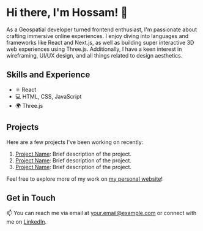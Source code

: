 # Hi there, I'm Hossam! 👋

As a Geospatial developer turned frontend enthusiast, I'm passionate about crafting immersive online experiences. I enjoy diving into languages and frameworks like React and Next.js, as well as building super interactive 3D web experiences using Three.js. Additionally, I have a keen interest in wireframing, UI/UX design, and all things related to design aesthetics.

## Skills and Experience

- ⚛ React
- 💻 HTML, CSS, JavaScript
- 🌍 Three.js

## Projects

Here are a few projects I've been working on recently:

1. [Project Name](link): Brief description of the project.
2. [Project Name](link): Brief description of the project.
3. [Project Name](link): Brief description of the project.

Feel free to explore more of my work on [my personal website](link)!

## Get in Touch

📫 You can reach me via email at [your.email@example.com](mailto:your.email@example.com) or connect with me on [LinkedIn](link).
